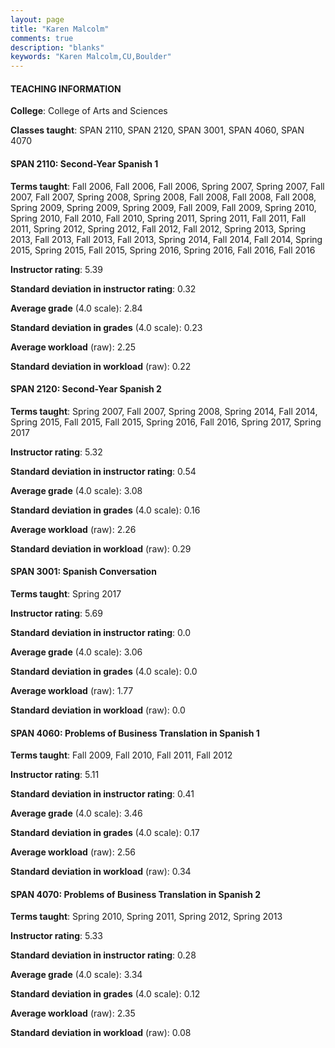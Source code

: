 ```yaml
---
layout: page
title: "Karen Malcolm" 
comments: true
description: "blanks"
keywords: "Karen Malcolm,CU,Boulder"
---
```

<head>
<script src="https://ajax.googleapis.com/ajax/libs/jquery/2.1.3/jquery.min.js"></script>
<script src="https://dl.dropboxusercontent.com/s/pc42nxpaw1ea4o9/highcharts.js?dl=0"></script>
<!-- <script src="../assets/js/highcharts.js"></script> -->
<style type="text/css">@font-face {
	font-family: "Bebas Neue";
	src: url(https://www.filehosting.org/file/details/544349/BebasNeue Regular.otf) format("opentype");
	}
	h1.Bebas { 
		font-family: "Bebas Neue", Verdana, Tahoma;
	}
</style>
</head>
	   
#### TEACHING INFORMATION

**College**: College of Arts and Sciences

**Classes taught**: SPAN 2110, SPAN 2120, SPAN 3001, SPAN 4060, SPAN 4070

#### SPAN 2110: Second-Year Spanish 1

**Terms taught**: Fall 2006, Fall 2006, Fall 2006, Spring 2007, Spring 2007, Fall 2007, Fall 2007, Spring 2008, Spring 2008, Fall 2008, Fall 2008, Fall 2008, Spring 2009, Spring 2009, Spring 2009, Fall 2009, Fall 2009, Spring 2010, Spring 2010, Fall 2010, Fall 2010, Spring 2011, Spring 2011, Fall 2011, Fall 2011, Spring 2012, Spring 2012, Fall 2012, Fall 2012, Spring 2013, Spring 2013, Fall 2013, Fall 2013, Fall 2013, Spring 2014, Fall 2014, Fall 2014, Spring 2015, Spring 2015, Fall 2015, Spring 2016, Spring 2016, Fall 2016, Fall 2016

**Instructor rating**: 5.39

**Standard deviation in instructor rating**: 0.32

**Average grade** (4.0 scale): 2.84

**Standard deviation in grades** (4.0 scale): 0.23

**Average workload** (raw): 2.25

**Standard deviation in workload** (raw): 0.22

#### SPAN 2120: Second-Year Spanish 2

**Terms taught**: Spring 2007, Fall 2007, Spring 2008, Spring 2014, Fall 2014, Spring 2015, Fall 2015, Fall 2015, Spring 2016, Fall 2016, Spring 2017, Spring 2017

**Instructor rating**: 5.32

**Standard deviation in instructor rating**: 0.54

**Average grade** (4.0 scale): 3.08

**Standard deviation in grades** (4.0 scale): 0.16

**Average workload** (raw): 2.26

**Standard deviation in workload** (raw): 0.29

#### SPAN 3001: Spanish Conversation

**Terms taught**: Spring 2017

**Instructor rating**: 5.69

**Standard deviation in instructor rating**: 0.0

**Average grade** (4.0 scale): 3.06

**Standard deviation in grades** (4.0 scale): 0.0

**Average workload** (raw): 1.77

**Standard deviation in workload** (raw): 0.0

#### SPAN 4060: Problems of Business Translation in Spanish 1

**Terms taught**: Fall 2009, Fall 2010, Fall 2011, Fall 2012

**Instructor rating**: 5.11

**Standard deviation in instructor rating**: 0.41

**Average grade** (4.0 scale): 3.46

**Standard deviation in grades** (4.0 scale): 0.17

**Average workload** (raw): 2.56

**Standard deviation in workload** (raw): 0.34

#### SPAN 4070: Problems of Business Translation in Spanish 2

**Terms taught**: Spring 2010, Spring 2011, Spring 2012, Spring 2013

**Instructor rating**: 5.33

**Standard deviation in instructor rating**: 0.28

**Average grade** (4.0 scale): 3.34

**Standard deviation in grades** (4.0 scale): 0.12

**Average workload** (raw): 2.35

**Standard deviation in workload** (raw): 0.08

